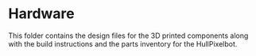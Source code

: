 # Hardware

This folder contains the design files for the 3D printed components along with the build instructions and the parts inventory for the HullPixelbot.
